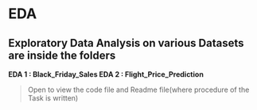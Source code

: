 # EDA

## Exploratory Data Analysis on various Datasets are inside the folders

 **EDA 1 : Black_Friday_Sales
   EDA 2 : Flight_Price_Prediction**

> Open to view the code file and Readme file(where procedure of the Task is written)

